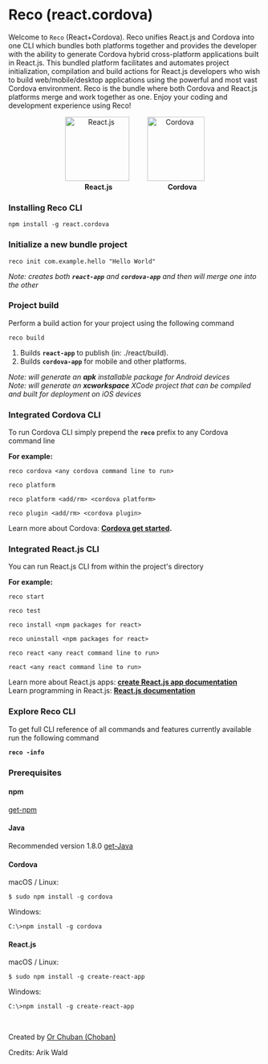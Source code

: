 # Reco (react.cordova)
Welcome to `Reco` (React+Cordova). Reco unifies React.js and Cordova into one CLI which
bundles both platforms together and provides the developer with the ability to generate Cordova hybrid cross-platform 
applications built in React.js. This bundled platform facilitates and automates project initialization, 
compilation and build actions for React.js developers who wish to build web/mobile/desktop applications using the powerful and most vast Cordova environment. Reco is the bundle where both Cordova and React.js platforms merge and work together as one. Enjoy your
coding and development experience using Reco!
<br>  

<p align="center">
   <img src="https://upload.wikimedia.org/wikipedia/he/thumb/a/a7/React-icon.svg/160px-React-icon.svg.png"  height="128px" alt="React.js"/>
   &nbsp;&nbsp;&nbsp;&nbsp;&nbsp;&nbsp;&nbsp;
   <img src="https://cordova.apache.org/static/img/cordova_bot.png" width="114px" height="128px" alt="Cordova"/>
   <br />
   &nbsp;&nbsp;&nbsp;&nbsp;&nbsp; <b>React.js</b>&nbsp;&nbsp;&nbsp;&nbsp;&nbsp;&nbsp;&nbsp;&nbsp;&nbsp;&nbsp;&nbsp;&nbsp;&nbsp;&nbsp;&nbsp;&nbsp;&nbsp;&nbsp;&nbsp;&nbsp;&nbsp;&nbsp;&nbsp;&nbsp;&nbsp;&nbsp;&nbsp;&nbsp;<b>Cordova</b>
</p>


### Installing Reco CLI 
```cli
npm install -g react.cordova
```

### Initialize a new bundle project

```cli
reco init com.example.hello "Hello World"
```
*Note: creates both **`react-app`** and **`cordova-app`** and then will merge one into the other*


### Project build

Perform a build action for your project using the following command

```cli
reco build
```

1. Builds **`react-app`** to publish (in: ./react/build).<br>
2. Builds **`cordova-app`** for mobile and other platforms.

*Note: will generate an **apk** installable package for Android devices*<br>
*Note: will generate an **xcworkspace** XCode project that can be compiled and built for deployment on iOS devices*
<br>

### Integrated Cordova CLI 
To run Cordova CLI simply prepend the **`reco`** prefix to any Cordova command line

**For example:**

```cli
reco cordova <any cordova command line to run>

reco platform

reco platform <add/rm> <cordova platform>

reco plugin <add/rm> <cordova plugin>
```

Learn more about Cordova: **[Cordova get started](https://cordova.apache.org/#getstarted).**

### Integrated React.js  CLI

You can run React.js CLI from within the project's directory

**For example:**

```cli
reco start

reco test

reco install <npm packages for react>

reco uninstall <npm packages for react>

reco react <any react command line to run>

react <any react command line to run>
```

Learn more about React.js apps: **[create React.js app documentation](https://facebook.github.io/create-react-app/docs/getting-started)**<br>
Learn programming in React.js: **[React.js documentation](https://reactjs.org/)**


### Explore Reco CLI

To get full CLI reference of all commands and features currently available run the following command

**`reco -info`**


### Prerequisites
#### npm
[get-npm](https://www.npmjs.com/get-npm)

#### Java 
Recommended version 1.8.0 [get-Java](https://www.oracle.com/technetwork/java/javase/downloads/jdk8-downloads-2133151.html)

#### Cordova 
macOS / Linux:
```cli
$ sudo npm install -g cordova
```

Windows:
```cli
C:\>npm install -g cordova
```

#### React.js 
macOS / Linux:
```cli
$ sudo npm install -g create-react-app
```

Windows:
```cli
C:\>npm install -g create-react-app
```
<br>

Created by [Or Chuban (Choban)](https://www.linkedin.com/in/or-choban-028280125)

Credits: Arik Wald

